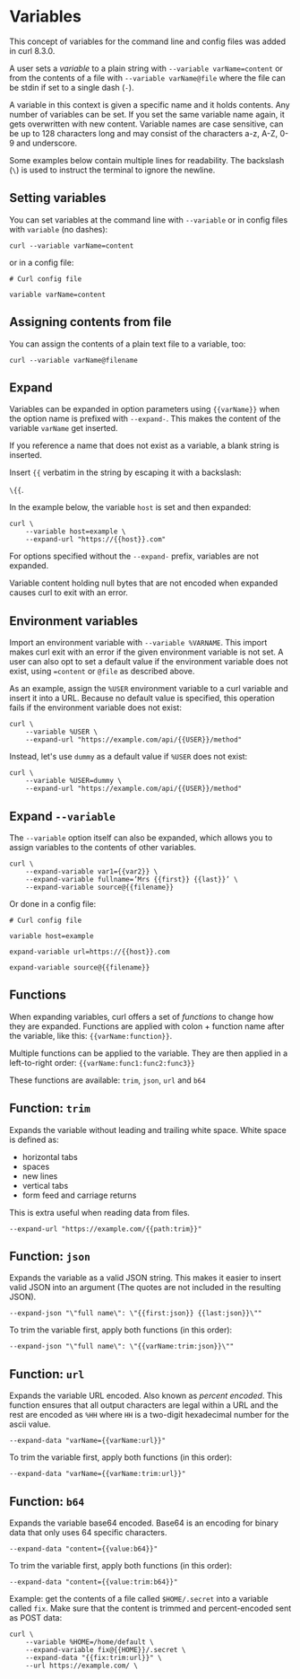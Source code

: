 # Variables

This concept of variables for the command line and config files was added in
curl 8.3.0.

A user sets a *variable* to a plain string with `--variable varName=content` or
from the contents of a file with `--variable varName@file` where the file can be
stdin if set to a single dash (`-`).

A variable in this context is given a specific name and it holds contents. Any
number of variables can be set. If you set the same variable name again, it
gets overwritten with new content. Variable names are case sensitive, can be
up to 128 characters long and may consist of the characters a-z, A-Z, 0-9 and
underscore.

Some examples below contain multiple lines for readability. The backslash
(`\`) is used to instruct the terminal to ignore the newline.

## Setting variables

You can set variables at the command line with `--variable` or in config files
with `variable` (no dashes):

    curl --variable varName=content

or in a config file:

    # Curl config file

    variable varName=content

## Assigning contents from file

You can assign the contents of a plain text file to a variable, too:

    curl --variable varName@filename

## Expand

Variables can be expanded in option parameters using `{{varName}}` when the
option name is prefixed with `--expand-`. This makes the content of the
variable `varName` get inserted.

If you reference a name that does not exist as a variable, a blank string is
inserted.

Insert `{{` verbatim in the string by escaping it with a backslash:

`\{{`.

In the example below, the variable `host` is set and then expanded:

    curl \ 
        --variable host=example \
        --expand-url "https://{{host}}.com"

For options specified without the `--expand-` prefix, variables are not
expanded.

Variable content holding null bytes that are not encoded when expanded causes
curl to exit with an error.

## Environment variables

Import an environment variable with `--variable %VARNAME`. This import makes curl
exit with an error if the given environment variable is not set. A user can
also opt to set a default value if the environment variable does not exist,
using `=content` or `@file` as described above.

As an example, assign the `%USER` environment variable to a curl
variable and insert it into a URL. Because no default value is specified, this
operation fails if the environment variable does not exist:

    curl \ 
        --variable %USER \
        --expand-url "https://example.com/api/{{USER}}/method"

Instead, let's use `dummy` as a default value if `%USER` does not exist:

    curl \
        --variable %USER=dummy \
        --expand-url "https://example.com/api/{{USER}}/method"

## Expand `--variable`

The `--variable` option itself can also be expanded, which allows you to
assign variables to the contents of other variables.

    curl \
        --expand-variable var1={{var2}} \
        --expand-variable fullname=’Mrs {{first}} {{last}}’ \
        --expand-variable source@{{filename}}

Or done in a config file:

    # Curl config file

    variable host=example

    expand-variable url=https://{{host}}.com

    expand-variable source@{{filename}}

## Functions

When expanding variables, curl offers a set of *functions* to change how they
are expanded. Functions are applied with colon + function name after the
variable, like this: `{{varName:function}}`.

Multiple functions can be applied to the variable. They are then applied in a
left-to-right order: `{{varName:func1:func2:func3}}`

These functions are available: `trim`, `json`, `url` and `b64`

## Function: `trim`

Expands the variable without leading and trailing white space. White space is defined as: 

* horizontal tabs
* spaces
* new lines
* vertical tabs
* form feed and carriage returns

This is extra useful when reading data from files.

    --expand-url "https://example.com/{{path:trim}}"

## Function: `json`

Expands the variable as a valid JSON string. This makes it easier to insert
valid JSON into an argument (The quotes are not included in the resulting
JSON).

    --expand-json "\"full name\": \"{{first:json}} {{last:json}}\""

To trim the variable first, apply both functions (in this order):

    --expand-json "\"full name\": \"{{varName:trim:json}}\""


## Function: `url`

Expands the variable URL encoded. Also known as *percent encoded*. This
function ensures that all output characters are legal within a URL and the
rest are encoded as `%HH` where `HH` is a two-digit hexadecimal number for the
ascii value.

    --expand-data "varName={{varName:url}}"

To trim the variable first, apply both functions (in this order):

    --expand-data "varName={{varName:trim:url}}"

## Function: `b64`

Expands the variable base64 encoded. Base64 is an encoding for binary data
that only uses 64 specific characters.

    --expand-data "content={{value:b64}}"
    
To trim the variable first, apply both functions (in this order):

    --expand-data "content={{value:trim:b64}}"

Example: get the contents of a file called `$HOME/.secret` into a variable
called `fix`. Make sure that the content is trimmed and percent-encoded sent
as POST data:

    curl \
        --variable %HOME=/home/default \
        --expand-variable fix@{{HOME}}/.secret \
        --expand-data "{{fix:trim:url}}" \
        --url https://example.com/ \
